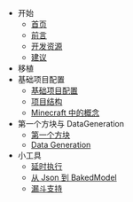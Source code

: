 - 开始
	- [首页](/开始/首页.md)
	- [前言](/开始/前言.md)
	- [开发资源](/开始/开发资源.md)
	- [建议](/开始/建议.md)
- 移植
- 基础项目配置
	- [基础项目配置](/基础项目配置/基础项目配置.md)
	- [项目结构](/基础项目配置/项目结构.md)
	- [Minecraft 中的概念](/基础项目配置/Minecraft中的概念.md)
- 第一个方块与 DataGeneration
	- [第一个方块](第一个方块/第一个方块.md)
	- [Data Generation](第一个方块/DataGeneration.md)
- 小工具
	- [延时执行](小工具/延时执行.md)
	- [从 Json 到 BakedModel](小工具/从Json到BakedModel.md)
	- [漏斗支持](小工具/漏斗支持.md)